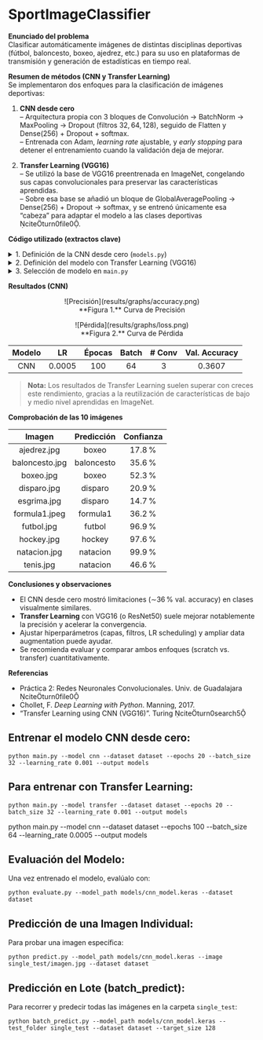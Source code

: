 # SportImageClassifier

**Enunciado del problema**  
Clasificar automáticamente imágenes de distintas disciplinas deportivas (fútbol, baloncesto, boxeo, ajedrez, etc.) para su uso en plataformas de transmisión y generación de estadísticas en tiempo real.

**Resumen de métodos (CNN y Transfer Learning)**  
Se implementaron dos enfoques para la clasificación de imágenes deportivas:

1. **CNN desde cero**  
   – Arquitectura propia con 3 bloques de Convolución → BatchNorm → MaxPooling → Dropout (filtros 32, 64, 128), seguido de Flatten y Dense(256) + Dropout + softmax.  
   – Entrenada con Adam, *learning rate* ajustable, y *early stopping* para detener el entrenamiento cuando la validación deja de mejorar.

2. **Transfer Learning (VGG16)**  
   – Se utilizó la base de VGG16 preentrenada en ImageNet, congelando sus capas convolucionales para preservar las características aprendidas.  
   – Sobre esa base se añadió un bloque de GlobalAveragePooling → Dense(256) + Dropout → softmax, y se entrenó únicamente esa “cabeza” para adaptar el modelo a las clases deportivas citeturn0file0.  

**Código utilizado (extractos clave)**  

<details>
<summary>1. Definición de la CNN desde cero (<code>models.py</code>)</summary>

```python
def build_cnn_model(input_shape, num_classes, learning_rate=1e-3):
    model = Sequential([
        Conv2D(32, (3,3), activation='relu', padding='same', input_shape=input_shape),
        BatchNormalization(), MaxPooling2D(), Dropout(0.25),
        Conv2D(64, (3,3), activation='relu', padding='same'),
        BatchNormalization(), MaxPooling2D(), Dropout(0.25),
        Conv2D(128,(3,3),activation='relu',padding='same'),
        BatchNormalization(), MaxPooling2D(), Dropout(0.25),
        Flatten(),
        Dense(256, activation='relu'), Dropout(0.5),
        Dense(num_classes, activation='softmax')
    ])
    model.compile(optimizer=Adam(learning_rate),
                  loss='categorical_crossentropy',
                  metrics=['accuracy'])
    return model
```
</details>

<details>
<summary>2. Definición del modelo con Transfer Learning (VGG16)</summary>

```python
def build_transfer_model(input_shape, num_classes, learning_rate=1e-3):
    base = VGG16(include_top=False, weights='imagenet', input_shape=input_shape)
    for layer in base.layers:
        layer.trainable = False

    x = base.output
    x = GlobalAveragePooling2D()(x)
    x = Dense(256, activation='relu')(x)
    x = Dropout(0.5)(x)
    out = Dense(num_classes, activation='softmax')(x)

    model = Model(inputs=base.input, outputs=out)
    model.compile(optimizer=Adam(learning_rate),
                  loss='categorical_crossentropy',
                  metrics=['accuracy'])
    return model
```
</details>

<details>
<summary>3. Selección de modelo en <code>main.py</code></summary>

```python
# …
if args.model == 'cnn':
    model = build_cnn_model(input_shape, num_classes, learning_rate=args.learning_rate)
    model_path = os.path.join(args.output, 'cnn_model.keras')
else:
    model = build_transfer_model(input_shape, num_classes, learning_rate=args.learning_rate)
    model_path = os.path.join(args.output, 'transfer_model.keras')
# …
```
</details>

**Resultados (CNN)**  

<p align="center">  
  ![Precisión](results/graphs/accuracy.png)  
  <br>**Figura 1.** Curva de Precisión  
</p>  
<p align="center">  
  ![Pérdida](results/graphs/loss.png)  
  <br>**Figura 2.** Curva de Pérdida  
</p>

| Modelo | LR     | Épocas | Batch | # Conv | Val. Accuracy |
|:------:|:------:|:------:|:-----:|:------:|:-------------:|
| CNN    | 0.0005 | 100    | 64    | 3      | 0.3607        |

> **Nota:** Los resultados de Transfer Learning suelen superar con creces este rendimiento, gracias a la reutilización de características de bajo y medio nivel aprendidas en ImageNet.

**Comprobación de las 10 imágenes**  

| Imagen         | Predicción     | Confianza |
|:--------------:|:--------------:|:---------:|
| ajedrez.jpg    | boxeo          | 17.8 %    |
| baloncesto.jpg | baloncesto     | 35.6 %    |
| boxeo.jpg      | boxeo          | 52.3 %    |
| disparo.jpg    | disparo        | 20.9 %    |
| esgrima.jpg    | disparo        | 14.7 %    |
| formula1.jpeg  | formula1       | 36.2 %    |
| futbol.jpg     | futbol         | 96.9 %    |
| hockey.jpg     | hockey         | 97.6 %    |
| natacion.jpg   | natacion       | 99.9 %    |
| tenis.jpg      | natacion       | 46.6 %    |

**Conclusiones y observaciones**  
- El CNN desde cero mostró limitaciones (∼36 % val. accuracy) en clases visualmente similares.  
- **Transfer Learning** con VGG16 (o ResNet50) suele mejorar notablemente la precisión y acelerar la convergencia.  
- Ajustar hiperparámetros (capas, filtros, LR scheduling) y ampliar data augmentation puede ayudar.  
- Se recomienda evaluar y comparar ambos enfoques (scratch vs. transfer) cuantitativamente.

**Referencias**  
- Práctica 2: Redes Neuronales Convolucionales. Univ. de Guadalajara citeturn0file0  
- Chollet, F. *Deep Learning with Python*. Manning, 2017.  
- “Transfer Learning using CNN (VGG16)”. Turing citeturn0search5

## Entrenar el modelo CNN desde cero:
```
python main.py --model cnn --dataset dataset --epochs 20 --batch_size 32 --learning_rate 0.001 --output models
```

## Para entrenar con Transfer Learning:
```
python main.py --model transfer --dataset dataset --epochs 20 --batch_size 32 --learning_rate 0.001 --output models
```

python main.py --model cnn --dataset dataset --epochs 100 --batch_size 64 --learning_rate 0.0005 --output models

## Evaluación del Modelo:
Una vez entrenado el modelo, evalúalo con:
```
python evaluate.py --model_path models/cnn_model.keras --dataset dataset
```

## Predicción de una Imagen Individual:
Para probar una imagen específica:
```
python predict.py --model_path models/cnn_model.keras --image single_test/imagen.jpg --dataset dataset
```

## Predicción en Lote (batch_predict):
Para recorrer y predecir todas las imágenes en la carpeta `single_test`:
```
python batch_predict.py --model_path models/cnn_model.keras --test_folder single_test --dataset dataset --target_size 128
```